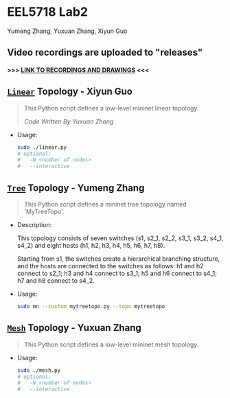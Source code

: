 # EEL5718 Lab2
Yumeng Zhang, Yuxuan Zhang, Xiyun Guo

## Video recordings are uploaded to "releases"

#### >>> [LINK TO RECORDINGS AND DRAWINGS](./releases) <<<

##  [`Linear`](linear.py) Topology - Xiyun Guo

> This Python script defines a low-level mininet linear topology.
>
> _Code Written By Yuxuan Zhang_

+ Usage:

    ```sh
    sudo ./linear.py
    # optional:
    #   -N <number of nodes>
    #   --interactive
    ```

## [`Tree`](tree.py) Topology - Yumeng Zhang

> This Python script defines a mininet tree topology named 'MyTreeTopo'.

+ Description:

    This topology consists of seven switches (s1, s2_1, s2_2, s3_1, s3_2, s4_1, s4_2) and eight hosts (h1, h2, h3, h4, h5, h6, h7, h8).

    Starting from s1, the switches create a hierarchical branching structure, and the hosts are connected to the switches as follows:
    h1 and h2 connect to s2_1;
    h3 and h4 connect to s3_1;
    h5 and h6 connect to s4_1;
    h7 and h8 connect to s4_2.

+ Usage:

    ```sh
    sudo mn --custom mytreetopo.py --topo mytreetopo
    ```

## [`Mesh`](mesh.py) Topology - Yuxuan Zhang

> This Python script defines a low-level mininet mesh topology.

+ Usage:

    ```sh
    sudo ./mesh.py
    # optional:
    #   -N <number of nodes>
    #   --interactive
    ```

